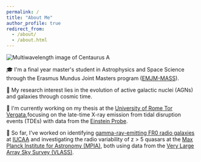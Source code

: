 ```yaml
---
permalink: /
title: "About Me"
author_profile: true
redirect_from: 
  - /about/
  - /about.html
---
```


![Multiwavelength image of Centaurus A](/images/centaurus.png) 
<!-- {: .align-right width="300px"} -->

<!-- <figure>
  <img src="m-pannikkote/m-pannikkote.github.io/images/centaurus.png" alt="Multiwavelength image of Centaurus A" width="400">
  <figcaption><em>Multiwavelength image of Centaurus A with Hubble, Spitzer, Chandra telescopes and VLA</em></figcaption>
</figure> -->


🎓 I'm a final year master's student in Astrophysics and Space Science through the Erasmus Mundus Joint Masters program ([EMJM-MASS](https://www.master-mass.eu/)).

🌌 My research interest lies in the evolution of active galactic nuclei (AGNs) and galaxies through cosmic time.

🔭 I'm currently working on my thesis at the [University of Rome Tor Vergata](https://www-en.fisica.uniroma2.it/),focusing on the late-time X-ray emission from tidal disruption events (TDEs) with data from the [Einstein Probe](https://ep.bao.ac.cn/).

💫 So far, I've worked on identifying [gamma-ray-emitting FR0 radio galaxies](https://iopscience.iop.org/article/10.3847/1538-4357/ad00b5) at [IUCAA](https://www.iucaa.in/en/) and investigating the radio variability of z > 5 quasars at the [Max Planck Institute for Astronomy (MPIA)](https://www.mpia.de/en), both using data from the [Very Large Array Sky Survey (VLASS)](https://public.nrao.edu/vlass/).

<!-- 🕵🏻‍♀️ Outside research, you can find me enjoying a good who-dun-it mystery... -->